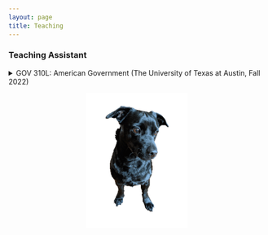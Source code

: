 ```yaml
---
layout: page
title: Teaching
---
```


<div>
  <h3>Teaching Assistant</h3>
  <details>
  <summary>
   GOV 310L: American Government (The University of Texas at Austin, Fall 2022)
  </summary>
  <p>
    Web-based course on the topic of American Government with over 1,000 students <br>
    Individually managed approximately 150 students <br>
    Regularly hosted exam review sessions and graded exams/essays
  </p>
  </details>

  <p style="text-align:center;"><img src="/assets/img/orion_my_dog_gif.gif" alt="my dog" width="200" height="auto"></p>
</div>

